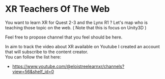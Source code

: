 # XR Teachers Of The Web
You want to learn XR for Quest 2-3 and the Lynx R1 ? Let's map who is teaching those topic on the web.
( Note that this is focus on Unity3D ) 

Feel free to propose channel that you feel should be here.

In aim to track the video about XR available on Youtube I created an account that will subscribe to the content creator.  
You can follow the list here:
- https://www.youtube.com/@eloistreelearnxr/channels?view=56&shelf_id=0
